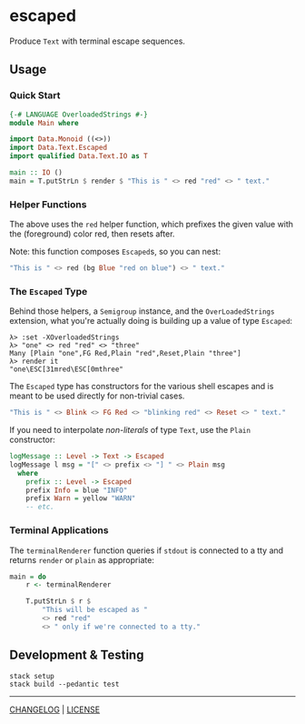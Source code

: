 # escaped

Produce `Text` with terminal escape sequences.

## Usage

### Quick Start

```hs
{-# LANGUAGE OverloadedStrings #-}
module Main where

import Data.Monoid ((<>))
import Data.Text.Escaped
import qualified Data.Text.IO as T

main :: IO ()
main = T.putStrLn $ render $ "This is " <> red "red" <> " text."
```

### Helper Functions

The above uses the `red` helper function, which prefixes the given value with
the (foreground) color red, then resets after.

Note: this function composes `Escaped`s, so you can nest:

```hs
"This is " <> red (bg Blue "red on blue") <> " text."
```

### The `Escaped` Type

Behind those helpers, a `Semigroup` instance, and the `OverLoadedStrings`
extension, what you're actually doing is building up a value of type `Escaped`:

```console
λ> :set -XOverloadedStrings
λ> "one" <> red "red" <> "three"
Many [Plain "one",FG Red,Plain "red",Reset,Plain "three"]
λ> render it
"one\ESC[31mred\ESC[0mthree"
```

The `Escaped` type has constructors for the various shell escapes and is meant
to be used directly for non-trivial cases.

```hs
"This is " <> Blink <> FG Red <> "blinking red" <> Reset <> " text."
```

If you need to interpolate *non-literals* of type `Text`, use the `Plain`
constructor:

```hs
logMessage :: Level -> Text -> Escaped
logMessage l msg = "[" <> prefix <> "] " <> Plain msg
  where
    prefix :: Level -> Escaped
    prefix Info = blue "INFO"
    prefix Warn = yellow "WARN"
    -- etc.
```

### Terminal Applications

The `terminalRenderer` function queries if `stdout` is connected to a tty and
returns `render` or `plain` as appropriate:

```hs
main = do
    r <- terminalRenderer

    T.putStrLn $ r $
        "This will be escaped as "
        <> red "red"
        <> " only if we're connected to a tty."
```

## Development & Testing

```console
stack setup
stack build --pedantic test
```

---

[CHANGELOG](./CHANGELOG.md) | [LICENSE](./LICENSE)
